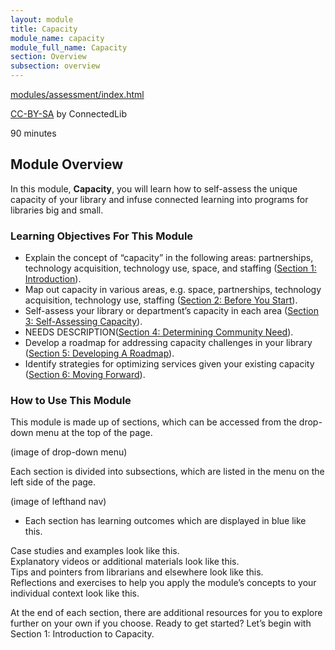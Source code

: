 ```yaml
---
layout: module
title: Capacity
module_name: capacity
module_full_name: Capacity
section: Overview
subsection: overview
---
```


[modules/assessment/index.html](modules/assessment/index.html)

<p class="made-by"><a href="https://creativecommons.org/licenses/by-sa/4.0">CC-BY-SA</a> by ConnectedLib</p>

<p class="time">90 minutes</p>

## Module Overview

<p class="summary">In this module, <b>Capacity</b>, you will learn how to self-assess the unique capacity of your library and infuse connected learning into programs for libraries big and small.</p>


### Learning Objectives For This Module

<ul class="fancy">
	<li>Explain the concept of “capacity” in the following areas: partnerships, technology acquisition, technology use, space, and staffing (<a href="{{site.url}}{{site.baseurl}}/Capacity/section-1-0.md">Section 1: Introduction</a>).</li>
	<li>Map out capacity in various areas, e.g. space, partnerships, technology acquisition, technology use, staffing (<a href="{{site.url}}{{site.baseurl}}/Capacity/section-2-0.md">Section 2: Before You Start</a>).</li>
	<li>Self-assess your library or department’s capacity in each area (<a href="{{site.url}}{{site.baseurl}}/introduction/section-3/">Section 3: Self-Assessing Capacity</a>).</li>
	<li> NEEDS DESCRIPTION(<a href="{{site.url}}{{site.baseurl}}/Capacity/section-4/">Section 4: Determining Community Need</a>).</li>
  <li>Develop a roadmap for addressing capacity challenges in your library (<a href="{{site.url}}{{site.baseurl}}/Capacity/section-4/">Section 5: Developing A Roadmap</a>).</li>
	<li>Identify strategies for optimizing services given your existing capacity (<a href="{{site.url}}{{site.baseurl}}/Capacity/section-4/">Section 6: Moving Forward</a>).</li>
</ul>

### How to Use This Module

This module is made up of sections, which can be accessed from the drop-down menu at the top of the page.

(image of drop-down menu)

Each section is divided into subsections, which are listed in the menu on the left side of the page. 

(image of lefthand nav)

<ul class="fancy">
	<li>Each section has learning outcomes which are displayed in blue like this.</li>
</ul>

<div class="case_study_box">Case studies and examples look like this.</div>

<div class="explanatory">Explanatory videos or additional materials look like this.</div> 

<div class="tips">Tips and pointers from librarians and elsewhere look like this.</div>

<div class="reflection">Reflections and exercises to help you apply the module’s concepts to your individual context look like this.</div> 

At the end of each section, there are additional resources for you to explore further on your own if you choose.
Ready to get started? Let’s begin with Section 1: Introduction to Capacity.
